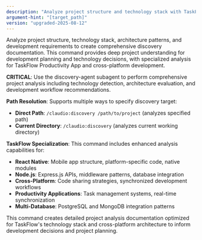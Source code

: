 ```yaml
---
description: "Analyze project structure and technology stack with TaskFlow specialization"
argument-hint: "[target_path]"
version: "upgraded-2025-08-12"
---
```


Analyze project structure, technology stack, architecture patterns, and development requirements to create comprehensive discovery documentation. This command provides deep project understanding for development planning and technology decisions, with specialized analysis for TaskFlow Productivity App and cross-platform development.

**CRITICAL**: Use the discovery-agent subagent to perform comprehensive project analysis including technology detection, architecture evaluation, and development workflow recommendations.

**Path Resolution**: Supports multiple ways to specify discovery target:
- **Direct Path**: `/claudio:discovery /path/to/project` (analyzes specified path)
- **Current Directory**: `/claudio:discovery` (analyzes current working directory)

**TaskFlow Specialization**: This command includes enhanced analysis capabilities for:
- **React Native**: Mobile app structure, platform-specific code, native modules
- **Node.js**: Express.js APIs, middleware patterns, database integration
- **Cross-Platform**: Code sharing strategies, synchronized development workflows
- **Productivity Applications**: Task management systems, real-time synchronization
- **Multi-Database**: PostgreSQL and MongoDB integration patterns

This command creates detailed project analysis documentation optimized for TaskFlow's technology stack and cross-platform architecture to inform development decisions and project planning.